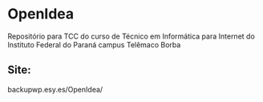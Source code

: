 # OpenIdea
Repositório para TCC do curso de Técnico em Informática para Internet do Instituto Federal do Paraná campus Telêmaco Borba 

## Site:
backupwp.esy.es/OpenIdea/
